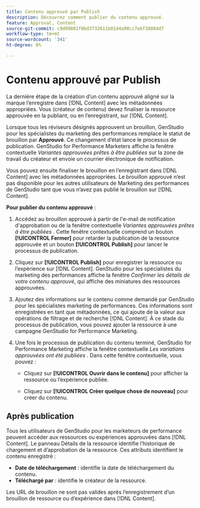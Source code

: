 ```yaml
---
title: Contenu approuvé par Publish
description: Découvrez comment publier du contenu approuvé.
feature: Approval, Content
source-git-commit: c9d09801f0bd3732611b01d4a98cc7ebf38884d7
workflow-type: tm+mt
source-wordcount: '341'
ht-degree: 0%

---
```



# Contenu approuvé par Publish

La dernière étape de la création d’un contenu approuvé aligné sur la marque l’enregistre dans [!DNL Content] avec les métadonnées appropriées. Vous (créateur de contenu) devez finaliser la ressource approuvée en la publiant, ou en l’enregistrant, sur [!DNL Content].

Lorsque tous les réviseurs désignés approuvent un brouillon, GenStudio pour les spécialistes du marketing des performances remplace le statut de brouillon par **Approuvé**. Ce changement d’état lance le processus de publication. GenStudio for Performance Marketers affiche la fenêtre contextuelle _Variantes approuvées prêtes à être publiées_ sur la zone de travail du créateur et envoie un courrier électronique de notification.

Vous pouvez ensuite finaliser le brouillon en l’enregistrant dans [!DNL Content] avec les métadonnées appropriées. Le brouillon approuvé n’est pas disponible pour les autres utilisateurs de Marketing des performances de GenStudio tant que vous n’avez pas publié le brouillon sur [!DNL Content].

**Pour publier du contenu approuvé** :

1. Accédez au brouillon approuvé à partir de l&#39;e-mail de notification d&#39;approbation ou de la fenêtre contextuelle _Variantes approuvées prêtes à être publiées_ . Cette fenêtre contextuelle comprend un bouton **[!UICONTROL Fermer]** pour retarder la publication de la ressource approuvée et un bouton **[!UICONTROL Publish]** pour lancer le processus de publication.

1. Cliquez sur **[!UICONTROL Publish]** pour enregistrer la ressource ou l’expérience sur [!DNL Content]. GenStudio pour les spécialistes du marketing des performances affiche la fenêtre _Confirmer les détails de votre contenu approuvé_, qui affiche des miniatures des ressources approuvées.

1. Ajoutez des informations sur le contenu comme demandé par GenStudio pour les spécialistes marketing de performances. Ces informations sont enregistrées en tant que métadonnées, ce qui ajoute de la valeur aux opérations de filtrage et de recherche [!DNL Content]. À ce stade du processus de publication, vous pouvez ajouter la ressource à une campagne GenStudio for Performance Marketing.

1. Une fois le processus de publication du contenu terminé, GenStudio for Performance Marketing affiche la fenêtre contextuelle _Les variations approuvées ont été publiées_ . Dans cette fenêtre contextuelle, vous pouvez :

   * Cliquez sur **[!UICONTROL Ouvrir dans le contenu]** pour afficher la ressource ou l’expérience publiée.

   * Cliquez sur **[!UICONTROL Créer quelque chose de nouveau]** pour créer du contenu.

## Après publication

Tous les utilisateurs de GenStudio pour les marketeurs de performance peuvent accéder aux ressources ou expériences approuvées dans [!DNL Content]. Le panneau Détails de la ressource identifie l’historique de chargement et d’approbation de la ressource. Ces attributs identifient le contenu enregistré :

* **Date de téléchargement** : identifie la date de téléchargement du contenu.
* **Téléchargé par** : identifie le créateur de la ressource.

Les URL de brouillon ne sont pas valides après l’enregistrement d’un brouillon de ressource ou d’expérience dans [!DNL Content].

